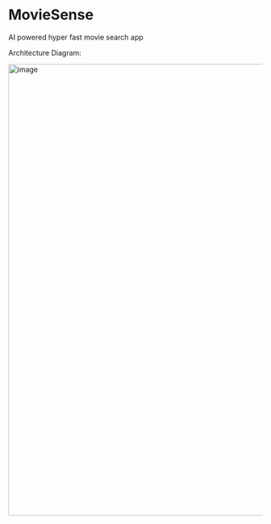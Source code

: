 # MovieSense
AI powered hyper fast movie search app

Architecture Diagram:

<img width="1822" height="896" alt="image" src="https://github.com/user-attachments/assets/53719511-750f-464e-b988-3b3a61449a55" />

